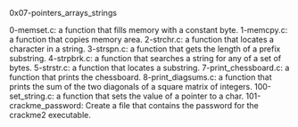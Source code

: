 0x07-pointers_arrays_strings

0-memset.c: a function that fills memory with a constant byte.
1-memcpy.c: a function that copies memory area.
2-strchr.c: a function that locates a character in a string.
3-strspn.c: a function that gets the length of a prefix substring.
4-strpbrk.c: a function that searches a string for any of a set of bytes.
5-strstr.c: a function that locates a substring.
7-print_chessboard.c: a function that prints the chessboard.
8-print_diagsums.c: a function that prints the sum of the two diagonals of a square matrix of integers.
100-set_string.c: a function that sets the value of a pointer to a char.
101-crackme_password: Create a file that contains the password for the crackme2 executable.

